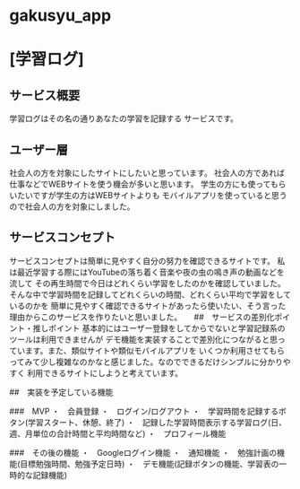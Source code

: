 # gakusyu_app

# [学習ログ]

## サービス概要
学習ログはその名の通りあなたの学習を記録する
サービスです。

## ユーザー層
社会人の方を対象にしたサイトにしたいと思っています。
社会人の方であれば仕事などでWEBサイトを使う機会が多いと思います。
学生の方にも使ってもらいたいですが学生の方はWEBサイトよりも
モバイルアプリを使っていると思うので社会人の方を対象にしました。

## サービスコンセプト
サービスコンセプトは簡単に見やすく自分の努力を確認できるサイトです。
私は最近学習する際にはYouTubeの落ち着く音楽や夜の虫の鳴き声の動画などを流して
その再生時間で今日はどれくらい学習をしたのかを確認していました。
そんな中で学習時間を記録してどれくらいの時間、どれくらい平均で学習をしているのかを
簡単に見やすく確認できるサイトがあったら使いたい、そう言った理由からこのサービスを作りたいと思いました。
　
##　サービスの差別化ポイント・推しポイント
基本的にはユーザー登録をしてからでないと学習記録系のツールは利用できませんが
デモ機能を実装することで差別化につながると思っています。また、類似サイトや類似モバイルアプリを
いくつか利用させてもらってみて少し複雑なのかなと感じました。なのでできるだけシンプルに分かりやすく
利用できるサイトにしようと考えています。

##　実装を予定している機能

###　MVP
・　会員登録
・　ログイン/ログアウト
・　学習時間を記録するボタン(学習スタート、休憩、終了)
・　記録した学習時間表示する学習ログ(日、週、月単位の合計時間と平均時間など)
・　プロフィール機能

###　その後の機能
・　Googleログイン機能
・　通知機能
・　勉強計画の機能(目標勉強時間、勉強予定日時)
・　デモ機能(記録ボタンの機能、学習表の一時的な記録機能)
